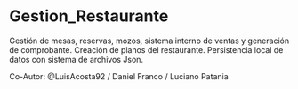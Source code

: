 # Gestion_Restaurante
 Gestión de mesas, reservas, mozos, sistema interno de ventas y generación de comprobante. Creación de planos del restaurante. Persistencia local de datos con sistema de archivos Json.
 
 Co-Autor: @LuisAcosta92 / Daniel Franco / Luciano Patania
